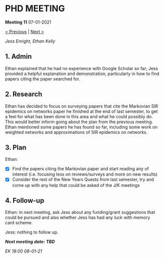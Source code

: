 # PHD MEETING

__Meeting 11__
07-01-2021

[< Previous](../../2020/12-20/10_17-12-20.md) | [Next >](../01-21/12_14-01-21.md)

_Jess Enright,_
_Ethan Kelly_


## 1. Admin

Ethan explained that he had no experience with Google Scholar so far; Jess provided a helpful explanation and demonstration, particularly in how to find papers citing the paper searched for.

## 2. Research

Ethan has decided to focus on surveying papers that cite the Markovian SIR epidemics on networks paper he finished at the end of last semester, to get a feel for what has been done in this area and what he could possibly do. This would better inform going about the plan from the previous meeting. Ethan mentioned some papers he has found so far, including some work on weighted networks and approximations of SIR epidemics on networks.


## 3. Plan
Ethan: 
* [x] Find the papers citing the Markovian paper and start reading any of interest (i.e. focusing less on reviews/surveys and more on new results)
* [x] Consider the rest of the New Years Quests from last semester, try and come up with any help that could be asked of the J/K meetings

## 4. Follow-up

Ethan: in next meeting, ask Jess about any funding/grant suggestions that could be pursued and also whether Jess has had any luck with memory card scheme.

Jess: nothing to follow up.


**_Next meeting date: TBD_**



_EK 18:00 08-01-21_
